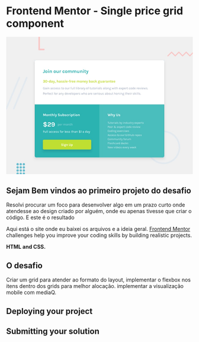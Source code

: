 # Frontend Mentor - Single price grid component

![Design preview for the Single price grid component coding challenge](./design/desktop-preview.jpg)

## Sejam Bem vindos ao primeiro projeto do desafio 
Resolvi procurar um foco para desenvolver algo em um prazo curto onde atendesse ao design criado por alguém, onde eu apenas tivesse que criar o código. 
E este é o resultado 

Aqui está o site onde eu baixei os arquivos e a ideia geral.
[Frontend Mentor](https://www.frontendmentor.io) challenges help you improve your coding skills by building realistic projects.

**HTML and CSS.**

## O desafio
Criar um grid para atender ao formato do layout, implementar o flexbox nos itens dentro dos grids para melhor alocação. implementar a visualização mobile com mediaQ.


## Deploying your project


## Submitting your solution

